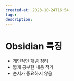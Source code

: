 ```yaml
---
created-at: 2023-10-24T16:54
tags: 
description:
---
```

# Obsidian 특징
- 개인적인 개념 정리
- 짧게 공부한 내용 적기
- 순서가 중요하지 않음